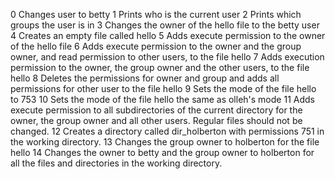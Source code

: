 0 Changes user to betty
1 Prints who is the current user
2 Prints which groups the user is in
3 Changes the owner of the hello file to the betty user
4 Creates an empty file called hello
5 Adds execute permission to the owner of the hello file
6 Adds execute permission to the owner and the group owner, and read permission to other users, to the file hello
7 Adds execution permission to the owner, the group owner and the other users, to the file hello
8 Deletes the permissions for owner and group and adds all permissions for other user to the file hello
9 Sets the mode of the file hello to 753
10 Sets the mode of the file hello the same as olleh's mode
11 Adds execute permission to all subdirectories of the current directory for the owner, the group owner and all other users. Regular files should not be changed.
12 Creates a directory called dir_holberton with permissions 751 in the working directory.
13 Changes the group owner to holberton for the file hello
14 Changes the owner to betty and the group owner to holberton for all the files and directories in the working directory.